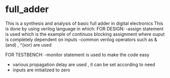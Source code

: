 # full_adder
This is a synthesis and analysis of basic full adder in digital electronics
This is done by using verilog language in which:
FOR DESIGN:
-assign statement is used which is the  example of continuos blocking assignment where ouput is completely dependent on inputs
-common verilog operators such as &(and) , ^(xor) are used

FOR TESTBENCH:
-monitor statement is used to make the code easy
- various propagation delay are used , it can be set according to need
- inputs are initialized to zero 
